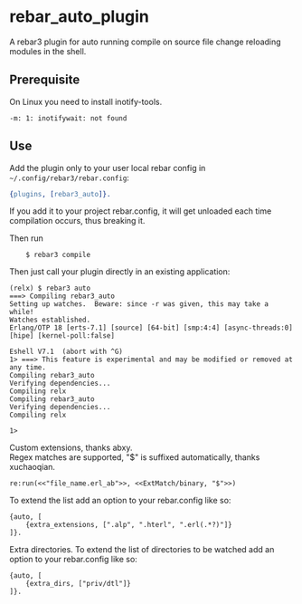 rebar_auto_plugin
=====

A rebar3 plugin for auto running compile on source file change reloading modules in the shell.

Prerequisite
-----
On Linux you need to install inotify-tools.

```
-m: 1: inotifywait: not found
```

Use
---

Add the plugin only to your user local rebar config in `~/.config/rebar3/rebar.config`:

```erlang
{plugins, [rebar3_auto]}.
```

If you add it to your project rebar.config, it will get unloaded each time compilation occurs, thus breaking it.

Then run
```
    $ rebar3 compile
```

Then just call your plugin directly in an existing application:


```
(relx) $ rebar3 auto
===> Compiling rebar3_auto
Setting up watches.  Beware: since -r was given, this may take a while!
Watches established.
Erlang/OTP 18 [erts-7.1] [source] [64-bit] [smp:4:4] [async-threads:0] [hipe] [kernel-poll:false]

Eshell V7.1  (abort with ^G)
1> ===> This feature is experimental and may be modified or removed at any time.
Compiling rebar3_auto
Verifying dependencies...
Compiling relx
Compiling rebar3_auto
Verifying dependencies...
Compiling relx

1>
```

Custom extensions, thanks abxy.  
Regex matches are supported, "$" is suffixed automatically, thanks xuchaoqian.  
```
re:run(<<"file_name.erl_ab">>, <<ExtMatch/binary, "$">>)
```


To extend the list add an option to your rebar.config like so:
```
{auto, [
	{extra_extensions, [".alp", ".hterl", ".erl(.*?)"]}
]}.
```

Extra directories.
To extend the list of directories to be watched add an option to your rebar.config like so:
```
{auto, [
	{extra_dirs, ["priv/dtl"]}
]}.
```